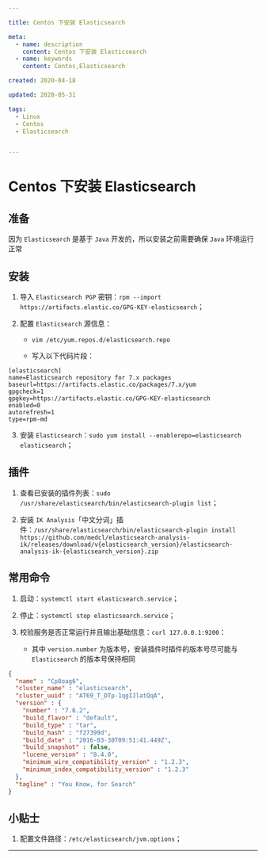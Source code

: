 ```yaml
---

title: Centos 下安装 Elasticsearch

meta:
  - name: description
    content: Centos 下安装 Elasticsearch
  - name: keywords
    content: Centos,Elasticsearch

created: 2020-04-18

updated: 2020-05-31

tags:
  - Linux
  - Centos
  - Elasticsearch


---
```


# Centos 下安装 Elasticsearch

## 准备

因为 `Elasticsearch` 是基于 `Java` 开发的，所以安装之前需要确保 `Java` 环境运行正常

## 安装

1. 导入 `Elasticsearch PGP` 密钥：`rpm --import https://artifacts.elastic.co/GPG-KEY-elasticsearch`；  

2. 配置 `Elasticsearch` 源信息：

    * `vim /etc/yum.repos.d/elasticsearch.repo`

    * 写入以下代码片段：
```
[elasticsearch]
name=Elasticsearch repository for 7.x packages
baseurl=https://artifacts.elastic.co/packages/7.x/yum
gpgcheck=1
gpgkey=https://artifacts.elastic.co/GPG-KEY-elasticsearch
enabled=0
autorefresh=1
type=rpm-md
```

3. 安装 `Elasticsearch`：`sudo yum install --enablerepo=elasticsearch elasticsearch`；

## 插件

1. 查看已安装的插件列表：`sudo /usr/share/elasticsearch/bin/elasticsearch-plugin list`；

2. 安装 `IK Analysis`「中文分词」插件：`/usr/share/elasticsearch/bin/elasticsearch-plugin install https://github.com/medcl/elasticsearch-analysis-ik/releases/download/v{elasticsearch_version}/elasticsearch-analysis-ik-{elasticsearch_version}.zip`

## 常用命令

1. 启动：`systemctl start elasticsearch.service`；

2. 停止：`systemctl stop elasticsearch.service`；

3. 校验服务是否正常运行并且输出基础信息：`curl 127.0.0.1:9200`：
    * 其中 `version.number` 为版本号，安装插件时插件的版本号尽可能与 `Elasticsearch` 的版本号保持相同
  ``` json {6}
  {
    "name" : "Cp8oag6",
    "cluster_name" : "elasticsearch",
    "cluster_uuid" : "AT69_T_DTp-1qgIJlatQqA",
    "version" : {
      "number" : "7.6.2",
      "build_flavor" : "default",
      "build_type" : "tar",
      "build_hash" : "f27399d",
      "build_date" : "2016-03-30T09:51:41.449Z",
      "build_snapshot" : false,
      "lucene_version" : "8.4.0",
      "minimum_wire_compatibility_version" : "1.2.3",
      "minimum_index_compatibility_version" : "1.2.3"
    },
    "tagline" : "You Know, for Search"
  }
  ```
## 小贴士

1. 配置文件路径：`/etc/elasticsearch/jvm.options`；

---
